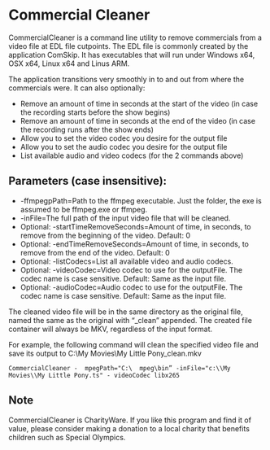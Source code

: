 # Commercial Cleaner 

CommercialCleaner is a command line utility to remove commercials from a video file at EDL file cutpoints. The EDL file is commonly created by the application ComSkip. It has executables that will run under Windows x64, OSX x64, Linux x64 and Linus ARM. 

The application transitions very smoothly in to and out from where the commercials were. It can also optionally: 

- Remove an amount of time in seconds at the start of the video (in case the recording starts before the show begins) 
- Remove an amount of time in seconds at the end of the video (in case the recording runs after the show ends) 
- Allow you to set the video codec you desire for the output file 
- Allow you to set the audio codec you desire for the output file 
- List available audio and video codecs (for the 2 commands above) 

## Parameters (case insensitive): 

- -ffmpegpPath=Path to the ffmpeg executable.  Just the folder, the exe is assumed to be ffmpeg.exe or ffmpeg.
- -inFile=The full path of the input video file that will be cleaned. 
- Optional: -startTimeRemoveSeconds=Amount of time, in seconds, to remove from the beginning of the video. Default: 0 
- Optional: -endTimeRemoveSeconds=Amount of time, in seconds, to remove from the end of the video. Default: 0 
- Optional: -listCodecs=List all available video and audio codecs. 
- Optional: -videoCodec=Video codec to use for the outputFile. The codec name is case sensitive. Default: Same as the input file. 
- Optional: -audioCodec=Audio codec to use for the outputFile. The codec name is case sensitive. Default: Same as the input file. 

The cleaned video file will be in the same directory as the original file, named the same as the original with “\_clean” appended.  The created file container will always be MKV, regardless of the input format. 

For example, the following command will clean the specified video file and save its output to   C:\\My Movies\\My Little Pony\_clean.mkv 
```
CommercialCleaner -  mpegPath="C:\  mpeg\bin” -inFile="c:\\My Movies\\My Little Pony.ts" - videoCodec libx265 
```

## Note
CommercialCleaner is CharityWare. If you like this program and find it of value, please consider making a donation to a local charity that benefits children such as Special Olympics. 

